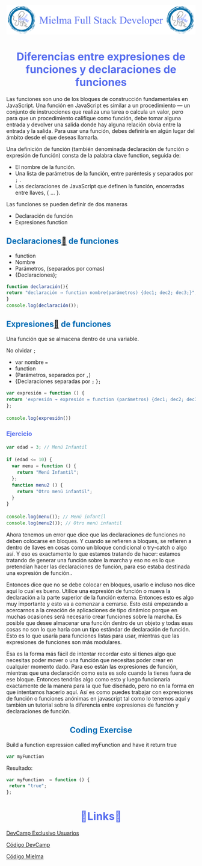 ![Logo Mielma](Logo/Logo_Encabezado.png)

# <center><b><font color="#556CEE">Diferencias entre expresiones de funciones y declaraciones de funciones</font></b>

Las funciones son uno de los bloques de construcción fundamentales en JavaScript. Una función en JavaScript es similar a un procedimiento — un conjunto de instrucciones que realiza una tarea o calcula un valor, pero para que un procedimiento califique como función, debe tomar alguna entrada y devolver una salida donde hay alguna relación obvia entre la entrada y la salida. Para usar una función, debes definirla en algún lugar del ámbito desde el que deseas llamarla.

Una definición de función (también denominada declaración de función o expresión de función) consta de la palabra clave function, seguida de:  

+ El nombre de la función.
+ Una lista de parámetros de la función, entre paréntesis y separados por `;` .
+ Las declaraciones de JavaScript que definen la función, encerradas entre llaves, { ... }.

Las funciones se pueden definir de dos maneras

+ Declaración de función
+ Expresiones function



## <b><font color="#006cb5">Declaraciones[🔗](https://developer.mozilla.org/es/docs/Web/JavaScript/Guide/Functions#declaraci%C3%B3n_de_funci%C3%B3n) de funciones</font></b>
+ function
+ Nombre
+ Parámetros, (separados por comas)
+ {Declaraciones};
```js
function declaración(){
return "declaración → function nombre(parámetros) {dec1; dec2; dec3;}";
}
console.log(declaración());
```

## <b><font color="#006cb5">Expresiones[🔗](https://developer.mozilla.org/es/docs/Web/JavaScript/Guide/Functions#expresiones_function) de funciones</font></b>

Una función que se almacena dentro de una variable.

No olvidar `;`

+ var nombre `=` 
+ function
+ (Parámetros, separados por `,`)
+ {Declaraciones separadas por `;` }`;`
  
```js
var expresión = function () {
return 'expresión → expresión = function (parámetros) {dec1; dec2; dec3;}"';
};

console.log(expresión())
```
### <font color="#556CEE">Ejercicio</font>
```js
var edad = 3; // Menú Infantil

if (edad <= 10) {
  var menu = function () {
    return "Menú Infantil";
  };
  function menu2 () {
    return "Otro menú infantil";
  }
}

console.log(menu()); // Menú infantil
console.log(menu2()); // Otro menú infantil
```

Ahora tenemos un error que dice que las declaraciones de funciones no deben colocarse en bloques. Y cuando se refieren a bloques, se refieren a dentro de llaves en cosas como un bloque condicional o try-catch o algo así. Y eso es exactamente lo que estamos tratando de hacer: estamos tratando de generar una función sobre la marcha y eso no es lo que pretendían hacer las declaraciones de función, para eso estaba destinada una expresión de función..

Entonces dice que no se debe colocar en bloques, usarlo e incluso nos dice aquí lo cual es bueno. Utilice una expresión de función o mueva la declaración a la parte superior de la función externa. Entonces esto es algo muy importante y esto va a comenzar a cerrarse. Esto está empezando a acercarnos a la creación de aplicaciones de tipo dinámico porque en muchas ocasiones será necesario crear funciones sobre la marcha. Es posible que desee almacenar una función dentro de un objeto y todas esas cosas no son lo que haría con un tipo estándar de declaración de función. Esto es lo que usaría para funciones listas para usar, mientras que las expresiones de funciones son más modulares.

Esa es la forma más fácil de intentar recordar esto si tienes algo que necesitas poder mover o una función que necesitas poder crear en cualquier momento dado. Para eso están las expresiones de función, mientras que una declaración como esta es solo cuando la tienes fuera de ese bloque. Entonces tendrías algo como esto y luego funcionaría exactamente de la manera para la que fue diseñado, pero no en la forma en que intentamos hacerlo aquí. Así es como puedes trabajar con expresiones de función o funciones anónimas en javascript tal como lo tenemos aquí y también un tutorial sobre la diferencia entre expresiones de función y declaraciones de función.

## <center><b><font color="#006cb5">Coding Exercise</font></b>
Build a function expression called myFunction and have it return true

```js
var myFunction
```
Resultado:
```js
var myFunction  = function () {
 return "true";
};
```

# <center><b><font color="#556CEE">🔗Links🔗</font></b>

[DevCamp Exclusivo Usuarios](https://basque.devcamp.com/pt-full-stack-development-javascript-python-react/guide/differences-between-function-expressions-function-declarations)  

[Código DevCamp](https://github.com/rails-camp/javascript-programming/blob/master/section_d_03_function_expression.js)

[Código Mielma](https://codepen.io/ElizabethMaranon/pen/GRamjQm)